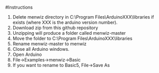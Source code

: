 #Instructions
1. Delete menwiz directory in C:\Program Files\ArduinoXXX\libraries if exists (where XXX is the arduino version number).
2. Download zip from this github repository
3. Unzipping will produce a folder called menwiz-master
4. Move the folder to C:\Program Files\ArduinoXXX\libraries
5. Rename menwiz-master to menwiz
6. Close all Arduino windows.
7. Open Arduino
8. File->Examples->menwiz->Basic
9. If you want to rename to Basic5, File->Save As